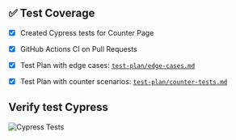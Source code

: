 ## ✅ Test Coverage

- [x] Created Cypress tests for Counter Page
- [x] GitHub Actions CI on Pull Requests
- [x] Test Plan with edge cases: [`test-plan/edge-cases.md`](./test-plan/edge-cases.md)
- [x] Test Plan with counter scenarios: [`test-plan/counter-tests.md`](./test-plan/counter-tests.md)


## Verify test Cypress
![Cypress Tests](https://github.com/LaissaPereira/xayn_test_automation_web/actions/workflows/verify.yml/badge.svg)

